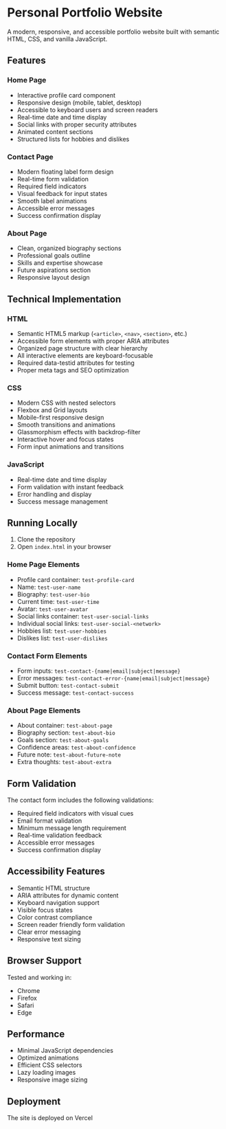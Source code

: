 # Personal Portfolio Website

A modern, responsive, and accessible portfolio website built with semantic HTML, CSS, and vanilla JavaScript.

## Features

### Home Page

- Interactive profile card component
- Responsive design (mobile, tablet, desktop)
- Accessible to keyboard users and screen readers
- Real-time date and time display
- Social links with proper security attributes
- Animated content sections
- Structured lists for hobbies and dislikes

### Contact Page

- Modern floating label form design
- Real-time form validation
- Required field indicators
- Visual feedback for input states
- Smooth label animations
- Accessible error messages
- Success confirmation display

### About Page

- Clean, organized biography sections
- Professional goals outline
- Skills and expertise showcase
- Future aspirations section
- Responsive layout design

## Technical Implementation

### HTML

- Semantic HTML5 markup (`<article>`, `<nav>`, `<section>`, etc.)
- Accessible form elements with proper ARIA attributes
- Organized page structure with clear hierarchy
- All interactive elements are keyboard-focusable
- Required data-testid attributes for testing
- Proper meta tags and SEO optimization

### CSS

- Modern CSS with nested selectors
- Flexbox and Grid layouts
- Mobile-first responsive design
- Smooth transitions and animations
- Glassmorphism effects with backdrop-filter
- Interactive hover and focus states
- Form input animations and transitions

### JavaScript

- Real-time date and time display
- Form validation with instant feedback
- Error handling and display
- Success message management

## Running Locally

1. Clone the repository
2. Open `index.html` in your browser

### Home Page Elements

- Profile card container: `test-profile-card`
- Name: `test-user-name`
- Biography: `test-user-bio`
- Current time: `test-user-time`
- Avatar: `test-user-avatar`
- Social links container: `test-user-social-links`
- Individual social links: `test-user-social-<network>`
- Hobbies list: `test-user-hobbies`
- Dislikes list: `test-user-dislikes`

### Contact Form Elements

- Form inputs: `test-contact-{name|email|subject|message}`
- Error messages: `test-contact-error-{name|email|subject|message}`
- Submit button: `test-contact-submit`
- Success message: `test-contact-success`

### About Page Elements

- About container: `test-about-page`
- Biography section: `test-about-bio`
- Goals section: `test-about-goals`
- Confidence areas: `test-about-confidence`
- Future note: `test-about-future-note`
- Extra thoughts: `test-about-extra`

## Form Validation

The contact form includes the following validations:

- Required field indicators with visual cues
- Email format validation
- Minimum message length requirement
- Real-time validation feedback
- Accessible error messages
- Success confirmation display

## Accessibility Features

- Semantic HTML structure
- ARIA attributes for dynamic content
- Keyboard navigation support
- Visible focus states
- Color contrast compliance
- Screen reader friendly form validation
- Clear error messaging
- Responsive text sizing

## Browser Support

Tested and working in:

- Chrome
- Firefox
- Safari
- Edge

## Performance

- Minimal JavaScript dependencies
- Optimized animations
- Efficient CSS selectors
- Lazy loading images
- Responsive image sizing

## Deployment

The site is deployed on Vercel
